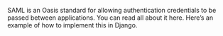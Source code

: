 SAML is an Oasis standard for allowing authentication credentials to be passed between applications. You can read all about it here. Here’s an example of how to implement this in Django.
